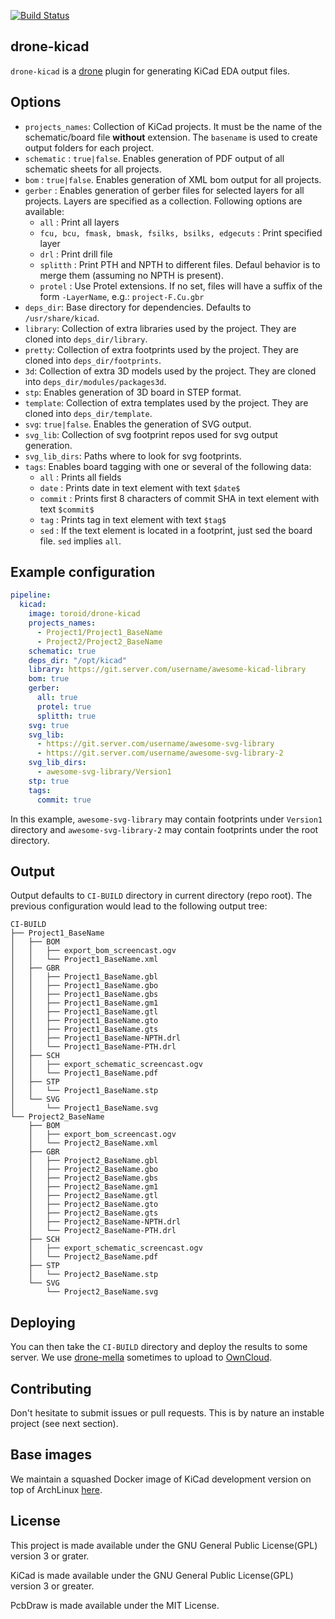 [![Build Status](https://bianca.toroid.io/api/badges/Toroid-io/drone-kicad/status.svg?branch=master)](https://bianca.toroid.io/Toroid-io/drone-kicad)
## drone-kicad

`drone-kicad` is a [drone](https://github.com/drone/drone) plugin for generating KiCad EDA output files.

## Options

- `projects_names`: Collection of KiCad projects. It must be the name of the schematic/board file **without** extension. The `basename` is used to create output folders for each project.
- `schematic` : `true|false`. Enables generation of PDF output of all schematic sheets for all projects.
- `bom` : `true|false`. Enables generation of XML bom output for all projects.
- `gerber` : Enables generation of gerber files for selected layers for all projects. Layers are specified as a collection. Following options are available:
    - `all` : Print all layers
    - `fcu, bcu, fmask, bmask, fsilks, bsilks, edgecuts` : Print specified layer
    - `drl` : Print drill file
    - `splitth` : Print PTH and NPTH to different files. Defaul behavior is to merge them (assuming no NPTH is present).
    - `protel` : Use Protel extensions. If no set, files will have a suffix of the form `-LayerName`, e.g.: `project-F.Cu.gbr`
- `deps_dir`: Base directory for dependencies. Defaults to `/usr/share/kicad`.
- `library`: Collection of extra libraries used by the project. They are cloned into `deps_dir/library`.
- `pretty`: Collection of extra footprints used by the project. They are cloned into `deps_dir/footprints`.
- `3d`: Collection of extra 3D models used by the project. They are cloned into `deps_dir/modules/packages3d`.
- `stp`: Enables generation of 3D board in STEP format.
- `template`: Collection of extra templates used by the project. They are cloned into `deps_dir/template`.
- `svg`: `true|false`. Enables the generation of SVG output.
- `svg_lib`: Collection of svg footprint repos used for svg output generation.
- `svg_lib_dirs`: Paths where to look for svg footprints.
- `tags`: Enables board tagging with one or several of the following data:
    - `all` : Prints all fields
    - `date` : Prints date in text element with text `$date$`
    - `commit` : Prints first 8 characters of commit SHA in text element with text `$commit$`
    - `tag` : Prints tag in text element with text `$tag$`
    - `sed` : If the text element is located in a footprint, just sed the board file. `sed` implies `all`.

## Example configuration

```yml
pipeline:
  kicad:
    image: toroid/drone-kicad
    projects_names:
      - Project1/Project1_BaseName
      - Project2/Project2_BaseName
    schematic: true
    deps_dir: "/opt/kicad"
    library: https://git.server.com/username/awesome-kicad-library
    bom: true
    gerber:
      all: true
      protel: true
      splitth: true
    svg: true
    svg_lib:
      - https://git.server.com/username/awesome-svg-library
      - https://git.server.com/username/awesome-svg-library-2
    svg_lib_dirs:
      - awesome-svg-library/Version1
    stp: true
    tags:
      commit: true
```

In this example, `awesome-svg-library` may contain footprints under `Version1` directory and `awesome-svg-library-2` may contain footprints under the root directory.

## Output

Output defaults to `CI-BUILD` directory in current directory (repo root). The previous configuration would lead to the following output tree:

```
CI-BUILD
├── Project1_BaseName
│   ├── BOM
│   │   ├── export_bom_screencast.ogv
│   │   └── Project1_BaseName.xml
│   ├── GBR
│   │   ├── Project1_BaseName.gbl
│   │   ├── Project1_BaseName.gbo
│   │   ├── Project1_BaseName.gbs
│   │   ├── Project1_BaseName.gm1
│   │   ├── Project1_BaseName.gtl
│   │   ├── Project1_BaseName.gto
│   │   ├── Project1_BaseName.gts
│   │   ├── Project1_BaseName-NPTH.drl
│   │   └── Project1_BaseName-PTH.drl
│   ├── SCH
│   │   ├── export_schematic_screencast.ogv
│   │   └── Project1_BaseName.pdf
│   ├── STP
│   │   └── Project1_BaseName.stp
│   └── SVG
│       └── Project1_BaseName.svg
└── Project2_BaseName
    ├── BOM
    │   ├── export_bom_screencast.ogv
    │   └── Project2_BaseName.xml
    ├── GBR
    │   ├── Project2_BaseName.gbl
    │   ├── Project2_BaseName.gbo
    │   ├── Project2_BaseName.gbs
    │   ├── Project2_BaseName.gm1
    │   ├── Project2_BaseName.gtl
    │   ├── Project2_BaseName.gto
    │   ├── Project2_BaseName.gts
    │   ├── Project2_BaseName-NPTH.drl
    │   └── Project2_BaseName-PTH.drl
    ├── SCH
    │   ├── export_schematic_screencast.ogv
    │   └── Project2_BaseName.pdf
    ├── STP
    │   └── Project2_BaseName.stp
    └── SVG
        └── Project2_BaseName.svg
```

## Deploying

You can then take the `CI-BUILD` directory and deploy the results to some server. We use [drone-mella](https://github.com/Toroid-io/drone-mella) sometimes to upload to [OwnCloud](https://owncloud.org/).

## Contributing

Don't hesitate to submit issues or pull requests. This is by nature an instable project (see next section).

## Base images

We maintain a squashed Docker image of KiCad development version on top of ArchLinux [here](https://hub.docker.com/r/toroid/kicad-base/).

## License

This project is made available under the GNU General Public License(GPL) version 3 or grater.

KiCad is made available under the GNU General Public License(GPL) version 3 or greater.

PcbDraw is made available under the MIT License.
